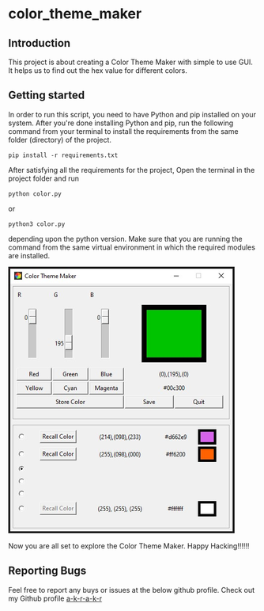 # color_theme_maker


## Introduction
This project is about creating a Color Theme Maker with simple to use GUI. It helps us to find out the hex value for different colors.



## Getting started
In order to run this script, you need to have Python and pip installed on your system. After you're done installing Python and pip, run the following command from your terminal to install the requirements from the same folder (directory) of the project.
```
pip install -r requirements.txt
```

After satisfying all the requirements for the project, Open the terminal in the project folder and run
```
python color.py
```
or
```
python3 color.py
```
depending upon the python version. Make sure that you are running the command from the same virtual environment in which the required modules are installed.


![Demo pic of Color Theme Maker by akr](resources/images/akr_demo.jpg)

Now you are all set to explore the Color Theme Maker. Happy Hacking!!!!!!


## Reporting Bugs
Feel free to report any buys or issues at the below github profile.
Check out my Github profile [a-k-r-a-k-r](https://github.com/a-k-r-a-k-r)
